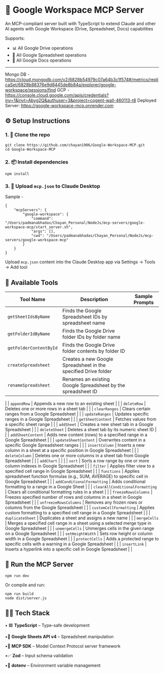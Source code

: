 # 🚀 Google Workspace MCP Server

An MCP-compliant server built with TypeScript to extend Claude and other AI agents with Google Workspace (Drive, Spreadsheet, Docs) capabilities

Supports:

- 📊 All Google Drive operations
- 📝 All Google Spreadsheet operations
- 📝 All Google Docs operations

---

Mongo DB - https://cloud.mongodb.com/v2/6828b54979c07a64b3c1f574#/metrics/replicaSet/6828b88376e9d8445de8b84a/explorer/google-workspace/sessions/find
GCP - https://console.cloud.google.com/apis/credentials?inv=1&invt=Abyg2Q&authuser=3&project=cogent-wall-460113-t8
Deployed Server: https://google-workspace-mcp.onrender.com

## ⚙️ Setup Instructions

### 1. 📁 Clone the repo
```
git clone https://github.com/chayan1906/Google-Workspace-MCP.git
cd Google-Workspace-MCP
```

### 2. 📦 Install dependencies
```
npm install
```

### 3. 🧠 Upload `mcp.json` to Claude Desktop
Sample -

```
{
    "mcpServers": {
        "google-workspace": {
            "command": "/Users/padmanabhadas/Chayan_Personal/NodeJs/mcp-servers/google-workspace-mcp/start_server.sh",
            "args": [],
            "cwd": "/Users/padmanabhadas/Chayan_Personal/NodeJs/mcp-servers/google-workspace-mcp"
        }
    }
}
```

Upload `mcp.json` content into the Claude Desktop app via Settings → Tools → Add tool

## 🧰 Available Tools

| Tool Name                       | Description                                                                                       | Sample Prompts |
|---------------------------------|---------------------------------------------------------------------------------------------------|----------------| 
| `getSheetIdsByName`             | Finds the Google Spreadsheet IDs by spreadsheet name                                              |                |
| `getFolderIdByName`             | Finds the Google Drive folder IDs by folder name                                                  |                |
| `getFolderContentById`          | Finds the Google Drive folder contents by folder ID                                               |                |
| `createSpreadsheet`             | Creates a new Google Spreadsheet in the specified Drive folder                                    |                |
| `renameSpreadsheet`             | Renames an existing Google Spreadsheet by the spreadsheet ID                                      |                |
|
| `appendRow`                     | Appends a new row to an existing sheet                                                            |                |
| `deleteRow`                     | Deletes one or more rows in a sheet tab                                                           |                |
| `clearRanges`                   | Clears certain ranges from a Google Spreadsheet                                                   |                |
| `updateRanges`                  | Updates specific ranges in a Google Spreadsheet                                                   |                |
| `getSheetContent`               | Fetches values from a specific sheet range                                                        |                |
| `addSheet`                      | Creates a new sheet tab in a Google Spreadsheet                                                   |                |
| `deleteSheet`                   | Deletes a sheet tab by its numeric sheet ID                                                       |                |
| `addSheetContent`               | Adds new content (rows) to a specified range in a Google Spreadsheet                              |                |
| `updateSheetContent`            | Overwrites content in a specific Google Spreadsheet ranges                                        |                |
| `insertColumn`                  | Inserts a new column in a sheet at a specific position in Google Spreadsheet                      |                |
| `deleteColumn`                  | Deletes one or more columns in a sheet tab from Google Spreadsheet                                |                |
| `addChart`                      |                                                                                                   |                |
| `sort`                          | Sorts a row range by one or more column indexes in Google Spreadsheet                             |                |
| `filter`                        | Applies filter view to a specified cell range in Google Spreadsheet                               |                |
| `functions`                     | Applies spreadsheet function formulas (e.g., SUM, AVERAGE) to specific cell in Google Spreadsheet |                |
| `addConditionalFormatting`      | Adds conditional formatting to a range in a Google Sheet                                          |                |
| `clearAllConditionalFormatting` | Clears all conditional formatting rules in a sheet                                                |                |
| `freezeRowsColumns`             | Freezes specified number of rows and columns in a sheet in Google Spreadsheet                     |                |
| `unfreezeRowsColumns`           | Removes any frozen rows or columns from the Google Spreadsheet                                    |                |
| `customCellFormatting`          | Applies custom formatting to a specified cell range in a Google Spreadsheet                       |                |
| `duplicateSheet`                | Duplicates a sheet and assigns a new name                                                         |                |
| `mergeCells`                    | Merges a specified cell range in a sheet using a selected merge type in Google Spreadsheet        |                |
| `unmergeCells`                  | Unmerges cells in the given range on a Google Spreadsheet                                         |                |
| `setHeightWidth`                | Sets row height or column width in a Google Spreadsheet                                           |                |
| `protectCells`                  | Adds a protected range to specific cells with a warning in a Google Spreadsheet                   |                |
| `insertLink`                    | Inserts a hyperlink into a specific cell in Google Spreadsheet                                    |                |


## 🧪 Run the MCP Server
```
npm run dev
```
Or compile and run:
```
npm run build
node dist/server.js
```

## 👨‍💻 Tech Stack

• 🟦 **TypeScript** – Type-safe development

•📄 **Google Sheets API v4** – Spreadsheet manipulation

•🧠 **MCP SDK** – Model Context Protocol server framework

•✅ **Zod** – Input schema validation

•🌱 **dotenv** – Environment variable management
